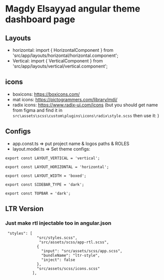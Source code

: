 # Magdy Elsayyad angular theme dashboard page


## Layouts 

- horizontal: import { HorizontalComponent } from 'src/app/layouts/horizontal/horizontal.component';
- Vertical: import { VerticalComponent } from 'src/app/layouts/vertical/vertical.component';


## icons 
- boxicons: https://boxicons.com/
- mat icons: https://pictogrammers.com/library/mdi/
- radix icons: https://www.radix-ui.com/icons 
(but you should get name from figma and find it in ```src\assets\scss\custom\plugins\icons\radix\style.scss``` then use it: <span class="radix-track-previous"></span>)

## Configs

- app.const.ts =>  put project name & logos paths & ROLES
- layout.model.ts => Set theme configs: 

```
export const LAYOUT_VERTICAL = 'vertical';

export const LAYOUT_HORIZONTAL = 'horizontal';

export const LAYOUT_WIDTH = 'boxed';

export const SIDEBAR_TYPE = 'dark';

export const TOPBAR = 'dark';
```



## LTR Version

### Just make rtl injectable too in angular.json

```
 "styles": [
              "src/styles.scss",
               "src/assets/scss/app-rtl.scss",
              {
                "input": "src/assets/scss/app.scss",
                "bundleName": "ltr-style",
                "inject": false
              },
              "src/assets/scss/icons.scss"
            ],
```

